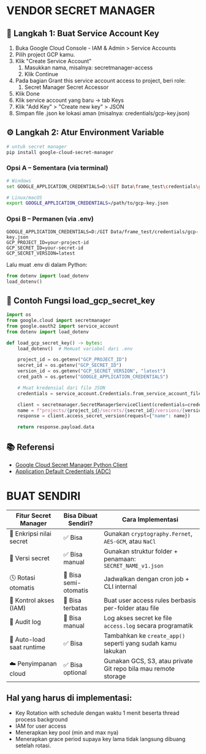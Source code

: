 # VENDOR SECRET MANAGER

## 🔐 Langkah 1: Buat Service Account Key
1. Buka Google Cloud Console - IAM & Admin > Service Accounts
2. Pilih project GCP kamu.
3. Klik "Create Service Account"
    1. Masukkan nama, misalnya: secretmanager-access
    2. Klik Continue
4. Pada bagian Grant this service account access to project, beri role:
    1. Secret Manager Secret Accessor
5. Klik Done
6. Klik service account yang baru → tab Keys
7. Klik "Add Key" > "Create new key" > JSON
8. Simpan file .json ke lokasi aman (misalnya: credentials/gcp-key.json)

## ⚙️ Langkah 2: Atur Environment Variable
```bash
# untuk secret manager
pip install google-cloud-secret-manager
```

### Opsi A – Sementara (via terminal)
```bash
# Windows
set GOOGLE_APPLICATION_CREDENTIALS=D:\GIT Data\frame_test\credentials\gcp-key.json

# Linux/macOS
export GOOGLE_APPLICATION_CREDENTIALS=/path/to/gcp-key.json
```

### Opsi B – Permanen (via .env)
```env
GOOGLE_APPLICATION_CREDENTIALS=D:/GIT Data/frame_test/credentials/gcp-key.json
GCP_PROJECT_ID=your-project-id
GCP_SECRET_ID=your-secret-id
GCP_SECRET_VERSION=latest
```
Lalu muat .env di dalam Python:
```python
from dotenv import load_dotenv
load_dotenv()
```

## 🧪 Contoh Fungsi load_gcp_secret_key
```python
import os
from google.cloud import secretmanager
from google.oauth2 import service_account
from dotenv import load_dotenv

def load_gcp_secret_key() -> bytes:
    load_dotenv()  # Memuat variabel dari .env

    project_id = os.getenv("GCP_PROJECT_ID")
    secret_id = os.getenv("GCP_SECRET_ID")
    version_id = os.getenv("GCP_SECRET_VERSION", "latest")
    cred_path = os.getenv("GOOGLE_APPLICATION_CREDENTIALS")

    # Muat kredensial dari file JSON
    credentials = service_account.Credentials.from_service_account_file(cred_path)

    client = secretmanager.SecretManagerServiceClient(credentials=credentials)
    name = f"projects/{project_id}/secrets/{secret_id}/versions/{version_id}"
    response = client.access_secret_version(request={"name": name})

    return response.payload.data
```

## 📚 Referensi
* [Google Cloud Secret Manager Python Client](https://cloud.google.com/secret-manager/docs/reference/libraries)
* [Application Default Credentials (ADC)](https://cloud.google.com/docs/authentication/provide-credentials-adc#how-to)

# BUAT SENDIRI

| Fitur Secret Manager      | Bisa Dibuat Sendiri?  | Cara Implementasi                                              |
| ------------------------- | --------------------- | -------------------------------------------------------------- |
| 🔐 Enkripsi nilai secret  | ✅ Bisa                | Gunakan `cryptography.Fernet`, `AES-GCM`, atau `NaCl`          |
| 🧾 Versi secret           | ✅ Bisa manual         | Gunakan struktur folder + penamaan: `SECRET_NAME_v1.json`      |
| 🕓 Rotasi otomatis        | 🔶 Bisa semi-otomatis | Jadwalkan dengan cron job + CLI internal                       |
| 👥 Kontrol akses (IAM)    | 🔶 Bisa terbatas      | Buat user access rules berbasis per-folder atau file           |
| 📜 Audit log              | 🔶 Bisa manual        | Log akses secret ke file `access.log` secara programatik       |
| 🔁 Auto-load saat runtime | ✅ Bisa                | Tambahkan ke `create_app()` seperti yang sudah kamu lakukan    |
| ☁️ Penyimpanan cloud      | ✅ Bisa optional       | Gunakan GCS, S3, atau private Git repo bila mau remote storage |

## Hal yang harus di implementasi:
* Key Rotation with schedule dengan waktu 1 menit beserta thread process background
* IAM for user access
* Menerapkan key pool (min and max nya)
* Menerapkan grace period supaya key lama tidak langsung dibuang setelah rotasi.